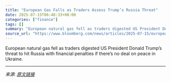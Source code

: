 ```yaml
---
title: "European Gas Falls as Traders Assess Trump’s Russia Threat"
date: 2025-07-15T06:48:33+08:00
categories: ["finance"]
tags: []
summary: "European natural gas fell as traders digested US President Donald Trump’s threat to hit Russia with financial penalties if there’s no deal on peace in Ukraine."
source_url: "https://www.bloomberg.com/news/articles/2025-07-15/european-gas-edges-lower-as-traders-assess-trump-s-russia-threat"
---
```


European natural gas fell as traders digested US President Donald Trump’s threat to hit Russia with financial penalties if there’s no deal on peace in Ukraine.

---

*来源: [原文链接](https://www.bloomberg.com/news/articles/2025-07-15/european-gas-edges-lower-as-traders-assess-trump-s-russia-threat)*
